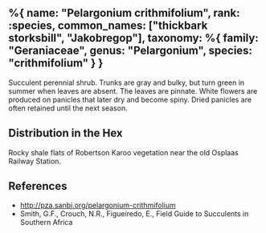 %{
    name: "Pelargonium crithmifolium",
    rank: :species,
    common_names: ["thickbark storksbill", "Jakobregop"],
    taxonomy: %{
        family: "Geraniaceae",
        genus: "Pelargonium",
        species: "crithmifolium"
    }
}
---

Succulent perennial shrub. Trunks are gray and bulky, but turn green in summer when leaves are absent. The leaves are pinnate. White flowers are produced on panicles that later dry and become spiny. Dried panicles are often retained until the next season.

<!-- read more -->

## Distribution in the Hex

Rocky shale flats of Robertson Karoo vegetation near the old Osplaas Railway Station.

## References

* http://pza.sanbi.org/pelargonium-crithmifolium
* Smith, G.F., Crouch, N.R., Figueiredo, E., Field Guide to Succulents in Southern Africa